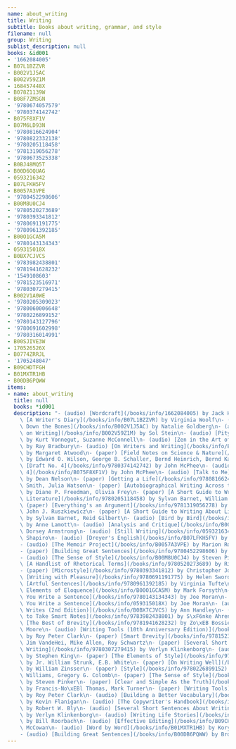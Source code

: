 ```yaml
---
name: about_writing
title: Writing
subtitle: Books about writing, grammar, and style
filename: null
group: Writing
sublist_description: null
books: &id001
- '1662084005'
- B07L1BZZVR
- B002V1J5AC
- B002V59Z1M
- 168457448X
- B078Z1139W
- B08F7ZMSGN
- '9780674057579'
- '9780374142742'
- B075F8XF1V
- B07M6LD93N
- '9780816624904'
- '9780822332138'
- '9780205118458'
- '9781319056278'
- '9780673525338'
- B0BJ48MQ5T
- B00D6OQUAG
- 0593216342
- B07LFKH5FV
- B0057A3VPE
- '9780452298606'
- B00M8U0CJ4
- '9780520273689'
- '9780393341812'
- '9780691191775'
- '9780961392185'
- B00O1GCA5M
- '9780143134343'
- 059315018X
- B0BX7CJVCS
- '9783982438801'
- '9781941628232'
- '1549108603'
- '9781523516971'
- '9780307279415'
- B002V1A0WE
- '9780205309023'
- '9780060006648'
- '9780226899152'
- '9780143127796'
- '9780691602998'
- '9780316014991'
- B00SJIVE3W
- 170526526X
- B0774ZRRJL
- '1705248047'
- B09CHDTFGH
- B01MXTR1HB
- B00DB6PQWW
items:
- name: about_writing
  title: null
  books: *id001
  description: "- (audio) [Wordcraft](/books/info/1662084005) by Jack Hart\n- (audio)\
    \ [A Writer's Diary](/books/info/B07L1BZZVR) by Virginia Woolf\n- (audio) [Writing\
    \ Down the Bones](/books/info/B002V1J5AC) by Natalie Goldberg\n- (audio) [Stein\
    \ on Writing](/books/info/B002V59Z1M) by Sol Stein\n- (audio) [Pity the Reader](/books/info/168457448X)\
    \ by Kurt Vonnegut, Suzanne McConnell\n- (audio) [Zen in the Art of Writing](/books/info/B078Z1139W)\
    \ by Ray Bradbury\n- (audio) [On Writers and Writing](/books/info/B08F7ZMSGN)\
    \ by Margaret Atwood\n- (paper) [Field Notes on Science & Nature](/books/info/9780674057579)\
    \ by Edward O. Wilson, George B. Schaller, Bernd Heinrich, Bernd Kaufman\n- (paper)\
    \ [Draft No. 4](/books/info/9780374142742) by John McPhee\n- (audio) [Draft No.\
    \ 4](/books/info/B075F8XF1V) by John McPhee\n- (audio) [Talk to Me](/books/info/B07M6LD93N)\
    \ by Dean Nelson\n- (paper) [Getting a Life](/books/info/9780816624904) by Sidonie\
    \ Smith, Julia Watson\n- (paper) [Autobiographical Writing Across the Disciplines](/books/info/9780822332138)\
    \ by Diane P. Freedman, Olivia Frey\n- (paper) [A Short Guide to Writing about\
    \ Literature](/books/info/9780205118458) by Sylvan Barnet, William E. Cain\n-\
    \ (paper) [Everything's an Argument](/books/info/9781319056278) by Andrea A. Lunsford,\
    \ John J. Ruszkiewicz\n- (paper) [A Short Guide to Writing About Literature](/books/info/9780673525338)\
    \ by Sylvan Barnet, Reid Gilbert\n- (audio) [Bird by Bird](/books/info/B0BJ48MQ5T)\
    \ by Anne Lamott\n- (audio) [Analysis and Critique](/books/info/B00D6OQUAG) by\
    \ Dorsey Armstrong\n- (audio) [Still Writing](/books/info/0593216342) by Dani\
    \ Shapiro\n- (audio) [Dreyer's English](/books/info/B07LFKH5FV) by Benjamin Dreyer\n\
    - (audio) [The Memoir Project](/books/info/B0057A3VPE) by Marion Roach Smith\n\
    - (paper) [Building Great Sentences](/books/info/9780452298606) by Brooks Landon\n\
    - (audio) [The Sense of Style](/books/info/B00M8U0CJ4) by Steven Pinker\n- (paper)\
    \ [A Handlist of Rhetorical Terms](/books/info/9780520273689) by Richard A. Lanham\n\
    - (paper) [Microstyle](/books/info/9780393341812) by Christopher Johnson\n- (paper)\
    \ [Writing with Pleasure](/books/info/9780691191775) by Helen Sword\n- (paper)\
    \ [Artful Sentences](/books/info/9780961392185) by Virginia Tufte\n- (audio) [The\
    \ Elements of Eloquence](/books/info/B00O1GCA5M) by Mark Forsyth\n- (paper) [First\
    \ You Write a Sentence](/books/info/9780143134343) by Joe Moran\n- (audio) [First\
    \ You Write a Sentence](/books/info/059315018X) by Joe Moran\n- (audio) [Everybody\
    \ Writes (2nd Edition)](/books/info/B0BX7CJVCS) by Ann Handley\n- (paper) [How\
    \ to Take Smart Notes](/books/info/9783982438801) by S\xF6nke Ahrens\n- (paper)\
    \ [The Best of Brevity](/books/info/9781941628232) by Zo\xEB Bossiere, Dinty W.\
    \ Moore\n- (audio) [Writing Tools (10th Anniversary Edition)](/books/info/1549108603)\
    \ by Roy Peter Clark\n- (paper) [Smart Brevity](/books/info/9781523516971) by\
    \ Jim VandeHei, Mike Allen, Roy Schwartz\n- (paper) [Several Short Sentences About\
    \ Writing](/books/info/9780307279415) by Verlyn Klinkenborg\n- (audio) [On Writing](/books/info/B002V1A0WE)\
    \ by Stephen King\n- (paper) [The Elements of Style](/books/info/9780205309023)\
    \ by Jr. William Strunk, E.B. White\n- (paper) [On Writing Well](/books/info/9780060006648)\
    \ by William Zinsser\n- (paper) [Style](/books/info/9780226899152) by Joseph M.\
    \ Williams, Gregory G. Colomb\n- (paper) [The Sense of Style](/books/info/9780143127796)\
    \ by Steven Pinker\n- (paper) [Clear and Simple As the Truth](/books/info/9780691602998)\
    \ by Francis-No\xEBl Thomas, Mark Turner\n- (paper) [Writing Tools](/books/info/9780316014991)\
    \ by Roy Peter Clark\n- (audio) [Building a Better Vocabulary](/books/info/B00SJIVE3W)\
    \ by Kevin Flanigan\n- (audio) [The Copywriter's Handbook](/books/info/170526526X)\
    \ by Robert W. Bly\n- (audio) [Several Short Sentences About Writing](/books/info/B0774ZRRJL)\
    \ by Verlyn Klinkenborg\n- (audio) [Writing Life Stories](/books/info/1705248047)\
    \ by Bill Roorbach\n- (audio) [Effective Editing](/books/info/B09CHDTFGH) by Molly\
    \ McCowan\n- (audio) [Word by Word](/books/info/B01MXTR1HB) by Kory Stamper\n\
    - (audio) [Building Great Sentences](/books/info/B00DB6PQWW) by Brooks Landon"
---
```


